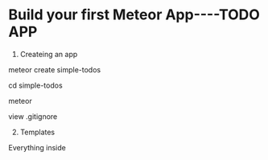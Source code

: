 # Build your first Meteor App----TODO APP

1. Createing an app

meteor create simple-todos

cd simple-todos

meteor

view .gitignore

2. Templates

Everything inside <template> tags is compiled into Meteor templates, which can be include inside HTML with {{> templateName}} or referenced in your JavaScript with Template.templateName.

All of the code in your HTML files is compiled with Meteor's Spacebars comiler, Spacebars use statements surrounded by double curly braces such as {{#each}} and {{#if}} to let your  add

logic and data to your views.


3. Storing tasks in a collection

Collection are Meteor's way of storing persistent data. The special thing about collections in Meteor is that they can be access from both the server and the client,

making it easy to write view logic without having to write a lot of server code. They also update themselves automatically, so a view component backed by a collection will automatically display the most up-to-date data.

MyColleciton = new Mongo.Collection("collectionName");

meteor mongo

		db.tasks.insert({ text: "Hello world!", createdAt: new Date() });


4.  Adding tasks with a form


Event listeners are added to templates in much the same way as helpers are : by calling Template.templanteName.events(...) with a dictionary.

The keys describe the event to listen for , and the values are event handlers that are called whe the event  happens.

In ourr case above, we are listening to the submit event on any  element that matches the CSS selector .new-task.  When this event is triggered by the user pressing enter inside the input filed.

our event handler function is called.

event.target.text.value. You can see all of the other properties of the event object by adding a console.log(event) and inspecting the object in your browser console.

5. Checking off and deleting tasks

Inside the event handlers, this refers to an individual task object.  In a collection. every inserted document has a unique _id filed that can be used to refer to that specific document.

We can get the _id of the current task with this._id. Once  we have the _id, we can use update and remove to modify the relevant task.

6. Deploying your app

meteor deploy hujb2000.meteor.com, fill the email: hujb2000@163.com , http://hujb2000.meteor.com

7. Running on mobile

   * Runing on an iOS

   meteor install-sdk ios

   [install-sdk ios](https://github.com/meteor/meteor/wiki/Mobile-Development-Install:-iOS-on-Mac)

   meteor add-platform ios

   meteor run ios

	meteor run  ios-device

	This will open Xcode with a project for your iOS app, Your can use Xcode to then launch the app on any device or simulator that Xcode supports.

	meteor run ios-device --mobile-server hujb2000.meteor.com



	* Runing on an android

	meteor install-sdk android

	[install-sdk android](https://github.com/meteor/meteor/wiki/Mobile-Development-Install:-Android-on-Mac)

	meteor add-platform android

	meteor run android

	meteor run android-device

	adb devices

	The App will be built and installed on your device, If you want to point your app to the server you deployed in the previous step.run:

	meteor run android-device --mobile-server hujb2000.meteor.com

Note:

		Starting with Meteor 1.2, the bundled Android tools have been removed and a system-wide install of the Android SDK is now required.

		This should make it easier to keep the development toolchain up to date and helps avoid some difficult to diagnose failures.

		 The meteor install-sdk command no longer attempts to download and install the Android tools for you (it has been deprecated and

		 just points you to these instructions).

 Note2:
    Unfortunately, the Android Studio setup wizard only downloads the most recent SDK Platform(API 23), while Cordova requires API 22. That means

     you'll have to install the Android SDK  Platform API 22 manually

     Optionally: Settin ANDROID_HOME and adding the tools directories to your PATH


8. Storing temporary UI state  in Session

  Session is a convenient place to store temporary UI state, and can be used in helpers just like a collection.

9. Adding user accounts

   meteor add accounts-ui accounts-password

   If your app has the accounts-ui package, all we have to do to add a login dropdown is  include loginButtons template with {{> loginButtons}}. This dropdown detects which login

   methods have been added to the app and displays teh appropriate  controls.

   Your can add the accounts-facebook package to enable Facebook login in your app, the Facebook button will automatically appear in the dropdown.

10. Security with methods

	The best way to do this is by declaring methods. Instead of the client code directory calling insert, update and remove,

	Every newly created Meteor project has the insecure package added by default , This is the package that allows us to edit the database from the client

	meteor remove insecure.

	When you call a method on the client using Meteor.call, two things happen in parallel:

	1. The client sends a request to the server to run the method in a secure environment, just line an AJAX request would work
	2. A simulation of the method runs directly on the client to attempt to predict the outcome of the server call using the available information.

